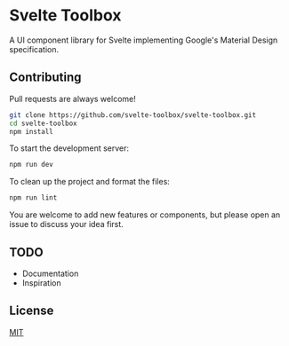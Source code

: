 # Svelte Toolbox

A UI component library for Svelte implementing Google's Material Design specification.

## Contributing

Pull requests are always welcome!

```bash
git clone https://github.com/svelte-toolbox/svelte-toolbox.git
cd svelte-toolbox
npm install
```

To start the development server:

```bash
npm run dev
```

To clean up the project and format the files:

```bash
npm run lint
```

You are welcome to add new features or components, but please open an issue to discuss your idea first.

## TODO

-   Documentation
-   Inspiration

## License

[MIT](https://github.com/svelte-toolbox/svelte-toolbox/blob/master/LICENSE)
